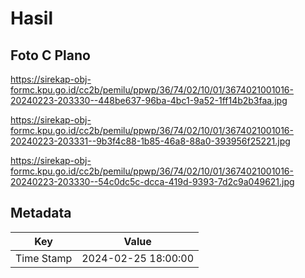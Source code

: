 # Hasil

## Foto C Plano

https://sirekap-obj-formc.kpu.go.id/cc2b/pemilu/ppwp/36/74/02/10/01/3674021001016-20240223-203330--448be637-96ba-4bc1-9a52-1ff14b2b3faa.jpg

https://sirekap-obj-formc.kpu.go.id/cc2b/pemilu/ppwp/36/74/02/10/01/3674021001016-20240223-203331--9b3f4c88-1b85-46a8-88a0-393956f25221.jpg

https://sirekap-obj-formc.kpu.go.id/cc2b/pemilu/ppwp/36/74/02/10/01/3674021001016-20240223-203330--54c0dc5c-dcca-419d-9393-7d2c9a049621.jpg


## Metadata

| Key        | Value               |
| ---------- | ------------------- |
| Time Stamp | 2024-02-25 18:00:00 |



